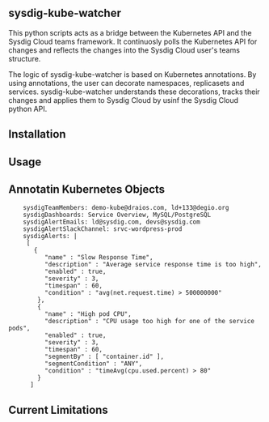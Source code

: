 ## sysdig-kube-watcher
This python scripts acts as a bridge between the Kubernetes API and the Sysdig Cloud teams framework. It continuosly polls the Kubernetes API for changes and reflects the changes into the Sysdig Cloud user's teams structure.

The logic of sysdig-kube-watcher is based on Kubernetes annotations. By using annotations, the user can decorate namespaces, replicasets and services. sysdig-kube-watcher understands these decorations, tracks their changes and applies them to Sysdig Cloud by usinf the Sysdig Cloud python API.

## Installation

## Usage


## Annotatin Kubernetes Objects

```
    sysdigTeamMembers: demo-kube@draios.com, ld+133@degio.org
    sysdigDashboards: Service Overview, MySQL/PostgreSQL
    sysdigAlertEmails: ld@sysdig.com, devs@sysdig.com
    sysdigAlertSlackChannel: srvc-wordpress-prod
    sysdigAlerts: | 
     [ 
       {
          "name" : "Slow Response Time",
          "description" : "Average service response time is too high",
          "enabled" : true,
          "severity" : 3,
          "timespan" : 60,
          "condition" : "avg(net.request.time) > 500000000"        
        },
        {
          "name" : "High pod CPU",
          "description" : "CPU usage too high for one of the service pods",
          "enabled" : true,
          "severity" : 3,
          "timespan" : 60,
          "segmentBy" : [ "container.id" ],
          "segmentCondition" : "ANY",
          "condition" : "timeAvg(cpu.used.percent) > 80"            
        }
      ]
```

## Current Limitations
